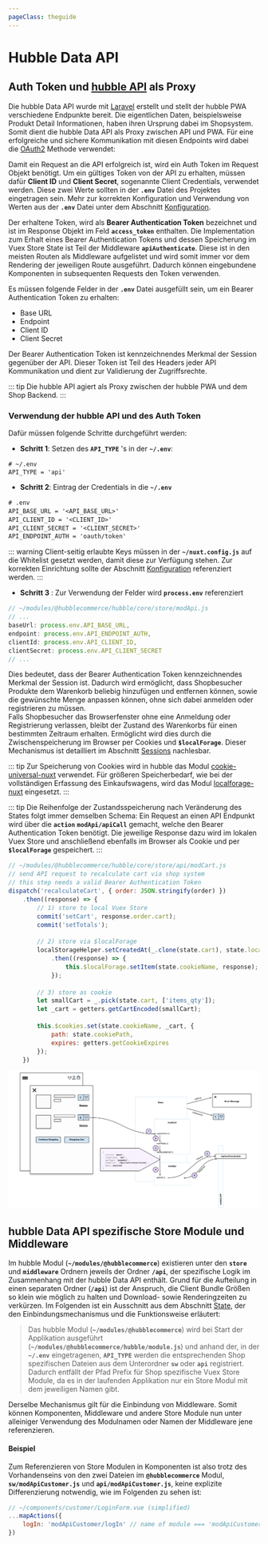 ```yaml
---
pageClass: theguide
---
```


# Hubble Data API

## Auth Token und [hubble API](../../api) als Proxy

Die hubble Data API wurde mit [Laravel](https://laravel.com/) erstellt und stellt der hubble PWA
verschiedene Endpunkte bereit. Die eigentlichen Daten, beispielsweise 
Produkt Detail Informationen, haben ihren Ursprung dabei im Shopsystem.
Somit dient die hubble Data API als Proxy zwischen API und PWA.
Für eine erfolgreiche und sichere Kommunikation mit diesen Endpoints wird dabei 
die [OAuth2](https://oauth2.thephpleague.com/terminology/) Methode verwendet: 

Damit ein Request an die API erfolgreich ist, wird ein Auth Token im Request Objekt benötigt. 
Um ein gültiges Token von der API zu erhalten, müssen dafür __Client ID__ und __Client Secret__, sogenannte Client Credentials,
verwendet werden. Diese zwei Werte sollten in der __`.env`__ 
Datei des Projektes eingetragen sein. Mehr zur korrekten Konfiguration und Verwendung von Werten aus der __`.env`__ Datei 
unter dem Abschnitt [Konfiguration](../configuration.md).

Der erhaltene Token, wird als __Bearer Authentication Token__ bezeichnet und ist im Response Objekt im Feld __`access_token`__ enthalten.
Die Implementation zum Erhalt eines Bearer Authentication Tokens und dessen Speicherung im Vuex Store State ist Teil
der Middleware __`apiAuthenticate`__. Diese ist in den meisten Routen als Middleware aufgelistet und wird somit immer vor
dem Rendering der jeweiligen Route ausgeführt. Dadurch können eingebundene Komponenten in subsequenten Requests den Token
verwenden.

Es müssen folgende Felder in der __`.env`__ Datei ausgefüllt sein, um ein Bearer Authentication Token zu erhalten:
+ Base URL
+ Endpoint
+ Client ID
+ Client Secret

Der Bearer Authentication Token ist kennzeichnendes Merkmal der Session gegenüber der API.
Dieser Token ist Teil des Headers jeder API Kommunikation und dient zur Validierung der Zugriffsrechte.


::: tip
Die hubble API agiert als Proxy zwischen der hubble PWA und dem Shop Backend. 
:::
 
### Verwendung der hubble API und des Auth Token

Dafür müssen folgende Schritte durchgeführt werden:
* __Schritt 1__: Setzen des __`API_TYPE`__ 's in der __`~/.env`__:
``` text
# ~/.env
API_TYPE = 'api' 
```

* __Schritt 2__: Eintrag der Credentials in die __`~/.env`__

``` txt
# .env
API_BASE_URL = '<API_BASE_URL>'
API_CLIENT_ID = '<CLIENT_ID>'
API_CLIENT_SECRET = '<CLIENT_SECRET>'
API_ENDPOINT_AUTH = 'oauth/token'
```

::: warning
Client-seitig erlaubte Keys müssen in der __`~/nuxt.config.js`__ auf die Whitelist gesetzt werden,
damit diese zur Verfügung stehen. Zur korrekten Einrichtung sollte der Abschnitt [Konfiguration](configuration.md) referenziert werden.
:::


* __Schritt 3__ : Zur Verwendung der Felder wird __`process.env`__ referenziert
``` js
// ~/modules/@hubblecommerce/hubble/core/store/modApi.js
// ...
baseUrl: process.env.API_BASE_URL,
endpoint: process.env.API_ENDPOINT_AUTH,
clientId: process.env.API_CLIENT_ID,
clientSecret: process.env.API_CLIENT_SECRET
// ...
```

Dies bedeutet, dass der Bearer Authentication Token kennzeichnendes Merkmal der Session ist.
Dadurch wird ermöglicht, dass Shopbesucher Produkte dem Warenkorb beliebig hinzufügen und entfernen können, sowie die
gewünschte Menge anpassen können, ohne sich dabei anmelden oder registrieren zu müssen.  
Falls Shopbesucher das Browserfenster ohne eine Anmeldung oder Registrierung  verlassen, bleibt der Zustand des Warenkorbs
für einen bestimmten Zeitraum erhalten. Ermöglicht wird dies durch die Zwischenspeicherung im Browser per
Cookies und __`$localForage`__.
Dieser Mechanismus ist detailliert im Abschnitt [Sessions](../architectureanddataflow/sessions.md) nachlesbar.

::: tip
Zur Speicherung von Cookies wird in hubble das Modul [cookie-universal-nuxt](https://www.npmjs.com/package/cookie-universal-nuxt)
verwendet. Für größeren Speicherbedarf, wie bei der vollständigen Erfassung des Einkaufswagens, wird das Modul [localforage-nuxt](https://www.npmjs.com/package/localforage-nuxt) eingesetzt.
:::


::: tip
Die Reihenfolge der Zustandsspeicherung nach Veränderung des States folgt immer demselben Schema:
Ein Request an einen API Endpunkt wird über die __`action`__ __`modApi/apiCall`__ gemacht, welche den Bearer Authentication Token 
benötigt. Die jeweilige Response dazu wird im lokalen Vuex Store und anschließend ebenfalls
im Browser als Cookie und per __`$localForage`__ gespeichert.
:::


``` js
// ~/modules/@hubblecommerce/hubble/core/store/api/modCart.js
// send API request to recalculate cart via shop system
// this step needs a valid Bearer Authentication Token
dispatch('recalculateCart', { order: JSON.stringify(order) })
    .then((response) => {
        // 1) store to local Vuex Store
        commit('setCart', response.order.cart);
        commit('setTotals');
        
        // 2) store via $localForage
        localStorageHelper.setCreatedAt(_.clone(state.cart), state.localStorageLifetime)
            .then((response) => {
                this.$localForage.setItem(state.cookieName, response);
            });
        
        // 3) store as cookie
        let smallCart = _.pick(state.cart, ['items_qty']);
        let _cart = getters.getCartEncoded(smallCart);
        
        this.$cookies.set(state.cookieName, _cart, {
            path: state.cookiePath,
            expires: getters.getCookieExpires
        });
    })
```


![Warenkorb](./warenkorb.svg) 


## hubble Data API spezifische Store Module und Middleware

Im hubble Modul (__`~/modules/@hubblecommerce`__) existieren unter den __`store`__ und __`middleware`__ Ordnern jeweils der Ordner __`/api`__,
der spezifische Logik im Zusammenhang mit der hubble Data API enthält. Grund für die Aufteilung in einen separaten 
Ordner (__`/api`__) ist der Anspruch, die Client Bundle Größen so klein wie möglich zu halten und Download- sowie 
Renderingzeiten zu verkürzen.
Im Folgenden ist ein Ausschnitt aus dem Abschnitt [State](../architectureanddataflow/state.md),
der den Einbindungsmechanismus und die Funktionsweise erläutert:

> Das hubble Modul (__`~/modules/@hubblecommerce`__) wird bei Start der Applikation ausgeführt
(__`~/modules/@hubblecommerce/hubble/module.js`__) und anhand der, in der __`~/.env`__ eingetragenen,
__`API_TYPE`__ werden die entsprechenden Shop spezifischen Dateien aus dem Unterordner __`sw`__ oder
__`api`__ registriert. Dadurch entfällt der Pfad Prefix für Shop spezifische Vuex Store Module,
da es in der laufenden Applikation nur ein Store Modul mit dem jeweiligen Namen gibt.

Derselbe Mechanismus gilt für die Einbindung von Middleware.
Somit können Komponenten, Middleware und andere Store Module nun unter alleiniger Verwendung des Modulnamen oder Namen der
Middleware jene referenzieren. 

#### Beispiel

Zum Referenzieren von Store Modulen in Komponenten ist also trotz des Vorhandenseins von den zwei Dateien
im __`@hubblecommerce`__ Modul, __`sw/modApiCustomer.js`__ und __`api/modApiCustomer.js`__,
keine explizite Differenzierung notwendig, wie im Folgenden zu sehen ist:

``` js
// ~/components/customer/LoginForm.vue (simplified)
...mapActions({
    logIn: 'modApiCustomer/logIn' // name of module === 'modApiCustomer', name of action === 'logIn'
})
```